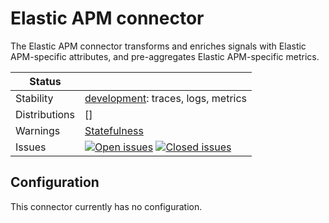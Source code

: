 # Elastic APM connector

The Elastic APM connector transforms and enriches signals with Elastic APM-specific
attributes, and pre-aggregates Elastic APM-specific metrics.

<!-- status autogenerated section -->
| Status        |           |
| ------------- |-----------|
| Stability     | [development]: traces, logs, metrics   |
| Distributions | [] |
| Warnings      | [Statefulness](#warnings) |
| Issues        | [![Open issues](https://img.shields.io/github/issues-search/elastic/opentelemetry-collector-components?query=is%3Aissue%20is%3Aopen%20label%3Aprocessor%2Felasticapm%20&label=open&color=orange&logo=opentelemetry)](https://github.com/elastic/opentelemetry-collector-components/issues?q=is%3Aopen+is%3Aissue+label%3Aprocessor%2Felasticapm) [![Closed issues](https://img.shields.io/github/issues-search/elastic/opentelemetry-collector-components?query=is%3Aissue%20is%3Aclosed%20label%3Aprocessor%2Felasticapm%20&label=closed&color=blue&logo=opentelemetry)](https://github.com/elastic/opentelemetry-collector-components/issues?q=is%3Aclosed+is%3Aissue+label%3Aprocessor%2Felasticapm) |

[development]: https://github.com/open-telemetry/opentelemetry-collector/blob/main/docs/component-stability.md#development
<!-- end autogenerated section -->

## Configuration

This connector currently has no configuration.
